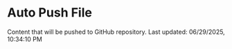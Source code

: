 # Auto Push File

Content that will be pushed to GitHub repository.
Last updated: 06/29/2025, 10:34:10 PM